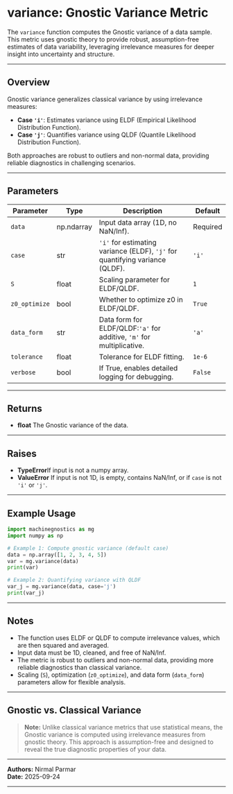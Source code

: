 # variance: Gnostic Variance Metric

The `variance` function computes the Gnostic variance of a data sample. This metric uses gnostic theory to provide robust, assumption-free estimates of data variability, leveraging irrelevance measures for deeper insight into uncertainty and structure.

---

## Overview

Gnostic variance generalizes classical variance by using irrelevance measures:

- **Case `'i'`**: Estimates variance using ELDF (Empirical Likelihood Distribution Function).
- **Case `'j'`**: Quantifies variance using QLDF (Quantile Likelihood Distribution Function).

Both approaches are robust to outliers and non-normal data, providing reliable diagnostics in challenging scenarios.

---

## Parameters

| Parameter       | Type       | Description                                                                      | Default   |
| --------------- | ---------- | -------------------------------------------------------------------------------- | --------- |
| `data`        | np.ndarray | Input data array (1D, no NaN/Inf).                                               | Required  |
| `case`        | str        | `'i'` for estimating variance (ELDF), `'j'` for quantifying variance (QLDF). | `'i'`   |
| `S`           | float      | Scaling parameter for ELDF/QLDF.                                                 | `1`     |
| `z0_optimize` | bool       | Whether to optimize z0 in ELDF/QLDF.                                             | `True`  |
| `data_form`   | str        | Data form for ELDF/QLDF:`'a'` for additive, `'m'` for multiplicative.        | `'a'`   |
| `tolerance`   | float      | Tolerance for ELDF fitting.                                                      | `1e-6`  |
| `verbose`     | bool       | If True, enables detailed logging for debugging.                                 | `False` |

---

## Returns

- **float**
  The Gnostic variance of the data.

---

## Raises

- **TypeError**If input is not a numpy array.
- **ValueError**
  If input is not 1D, is empty, contains NaN/Inf, or if `case` is not `'i'` or `'j'`.

---

## Example Usage

```python
import machinegnostics as mg
import numpy as np

# Example 1: Compute gnostic variance (default case)
data = np.array([1, 2, 3, 4, 5])
var = mg.variance(data)
print(var)

# Example 2: Quantifying variance with QLDF
var_j = mg.variance(data, case='j')
print(var_j)
```

---

## Notes

- The function uses ELDF or QLDF to compute irrelevance values, which are then squared and averaged.
- Input data must be 1D, cleaned, and free of NaN/Inf.
- The metric is robust to outliers and non-normal data, providing more reliable diagnostics than classical variance.
- Scaling (`S`), optimization (`z0_optimize`), and data form (`data_form`) parameters allow for flexible analysis.

---

## Gnostic vs. Classical Variance

> **Note:**
> Unlike classical variance metrics that use statistical means, the Gnostic variance is computed using irrelevance measures from gnostic theory. This approach is assumption-free and designed to reveal the true diagnostic properties of your data.

---

**Authors:** Nirmal Parmar  
**Date:** 2025-09-24

---
